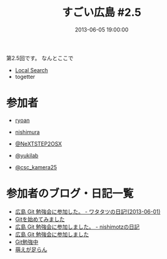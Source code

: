 ﻿---
layout: post
title:  "すごい広島 #2.5"
date:   2013-06-05 19:00:00
categories: events
---

第2.5回です。
なんとここで

* [Local Search](http://local.aguuu.com/events/15354)
* togetter

<!-- 概要 -->
# 参加者
* [ryoan](http://twitter.com/andydesukara)

* [nishimura](https://twitter.com/coelacanth/status/340703059736924161)
* [@NeXTSTEP2OSX](https://twitter.com/NeXTSTEP2OSX)
* [@yukilab](https://twitter.com/yukilab)
* [@csc_kamera25](https://twitter.com/csc_kamera25)

# 参加者のブログ・日記一覧

* [広島 Git 勉強会に参加した。 - ワタタツの日記!(2013-06-01)](http://kita.dyndns.org/diary/?date=20130601#p01)
* [Gitを始めてみました](http://twitter.com/andydesukara/status/340723714083663872)
* [広島 Git 勉強会に参加しました。 - nishimotzの日記](http://d.nishimotz.com/archives/1470)
* [広島 Git 勉強会に参加しました](http://yukilab3.blog.fc2.com/blog-entry-19.html)
* [Git勉強中](https://twitter.com/csc_kamera25/status/340726863250997249/)
* [萌えが足らん](https://twitter.com/tsuda_ahr/status/340656448155574272)